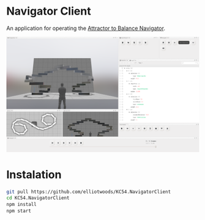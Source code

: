 # Navigator Client

An application for operating the [Attractor to Balance Navigator](https://github.com/danftang/KC54/).

![screenshot](./.github/screenshot.png)

# Instalation 

```bash
git pull https://github.com/elliotwoods/KC54.NavigatorClient
cd KC54.NavigatorClient
npm install
npm start
```
